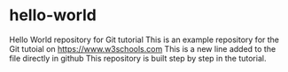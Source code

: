 # hello-world
Hello World repository for Git tutorial
This is an example repository for the Git tutoial on https://www.w3schools.com
This is a new line added to the file directly in github
This repository is built step by step in the tutorial.
